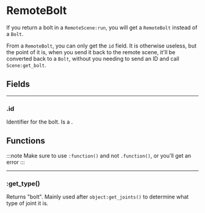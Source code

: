 # RemoteBolt

If you return a bolt in a `RemoteScene:run`, you will get a `RemoteBolt` instead of a `Bolt`.

From a `RemoteBolt`, you can only get the `id` field. It is otherwise useless, but the point of it is, when you send it back to the remote scene, it'll be converted back to a `Bolt`, without you needing to send an ID and call `Scene:get_bolt`.

## Fields

---

### .id

Identifier for the bolt. Is a <Type name="number" />.

## Functions

:::note
Make sure to use `:function()` and not `.function()`, or you'll get an error
:::

---

### \:get_type()

Returns "bolt". Mainly used after `object:get_joints()` to determine what type of joint it is.

